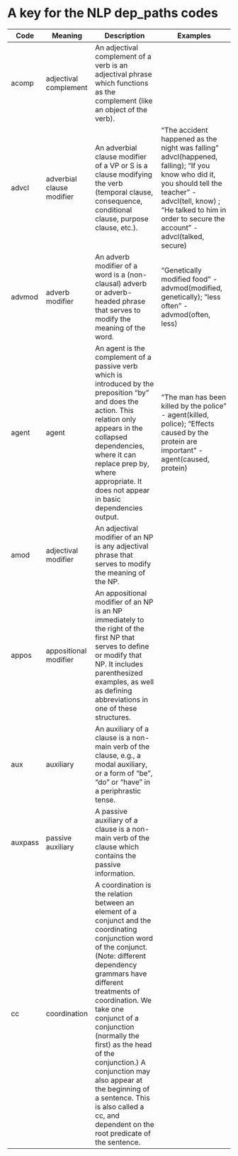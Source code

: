 # A key for the NLP dep_paths codes

Code | Meaning | Description | Examples
-------|--------|------|-----
acomp | adjectival complement | An adjectival complement of a verb is an adjectival phrase which functions as the complement (like an object of the verb). 
advcl | adverbial clause modifier | An adverbial clause modifier of a VP or S is a clause modifying the verb (temporal clause, consequence, conditional clause, purpose clause, etc.). | “The accident happened as the night was falling” advcl(happened, falling); “If you know who did it, you should tell the teacher” - advcl(tell, know) ; “He talked to him in order to secure the account” - advcl(talked, secure)
advmod | adverb modifier | An adverb modifier of a word is a (non-clausal) adverb or adverb-headed phrase that serves to modify the meaning of the word. | “Genetically modified food” - advmod(modified, genetically); “less often” - advmod(often, less)
agent | agent | An agent is the complement of a passive verb which is introduced by the preposition “by” and does the action. This relation only appears in the collapsed dependencies, where it can replace prep by, where appropriate. It does not appear in basic dependencies output. | “The man has been killed by the police” - agent(killed, police); “Effects caused by the protein are important” - agent(caused, protein)
amod | adjectival modifier | An adjectival modifier of an NP is any adjectival phrase that serves to modify the meaning of the NP.
appos | appositional modifier | An appositional modifier of an NP is an NP immediately to the right of the first NP that serves to define or modify that NP. It includes parenthesized examples, as well as defining abbreviations in one of these structures.
aux | auxiliary | An auxiliary of a clause is a non-main verb of the clause, e.g., a modal auxiliary, or a form of “be”, “do” or “have” in a periphrastic tense.
auxpass | passive auxiliary | A passive auxiliary of a clause is a non-main verb of the clause which contains the passive information.
cc | coordination | A coordination is the relation between an element of a conjunct and the coordinating conjunction word of the conjunct. (Note: different dependency grammars have different treatments of coordination. We take one conjunct of a conjunction (normally the first) as the head of the conjunction.) A conjunction may also appear at the beginning of a sentence. This is also called a cc, and dependent on the root predicate of the sentence.
